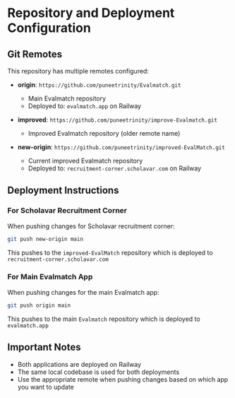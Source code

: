 # Repository and Deployment Configuration

## Git Remotes
This repository has multiple remotes configured:

- **origin**: `https://github.com/puneetrinity/Evalmatch.git`
  - Main Evalmatch repository
  - Deployed to: `evalmatch.app` on Railway

- **improved**: `https://github.com/puneetrinity/improve-Evalmatch.git`
  - Improved Evalmatch repository (older remote name)
  
- **new-origin**: `https://github.com/puneetrinity/improved-EvalMatch.git`
  - Current improved Evalmatch repository
  - Deployed to: `recruitment-corner.scholavar.com` on Railway

## Deployment Instructions

### For Scholavar Recruitment Corner
When pushing changes for Scholavar recruitment corner:
```bash
git push new-origin main
```
This pushes to the `improved-EvalMatch` repository which is deployed to `recruitment-corner.scholavar.com`

### For Main Evalmatch App
When pushing changes for the main Evalmatch app:
```bash
git push origin main
```
This pushes to the main `Evalmatch` repository which is deployed to `evalmatch.app`

## Important Notes
- Both applications are deployed on Railway
- The same local codebase is used for both deployments
- Use the appropriate remote when pushing changes based on which app you want to update